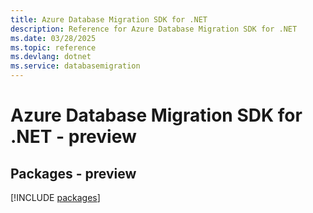 ```yaml
---
title: Azure Database Migration SDK for .NET
description: Reference for Azure Database Migration SDK for .NET
ms.date: 03/28/2025
ms.topic: reference
ms.devlang: dotnet
ms.service: databasemigration
---
```

# Azure Database Migration SDK for .NET - preview
## Packages - preview
[!INCLUDE [packages](database-migration-index.md)]